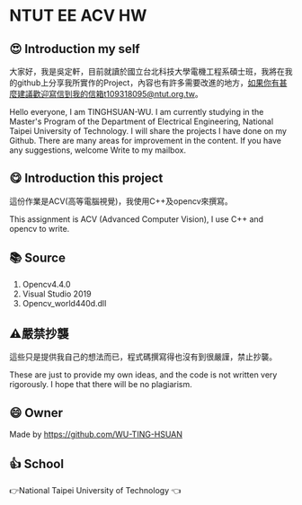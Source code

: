 # NTUT EE ACV HW
## :heart_eyes: Introduction my self
大家好，我是吳定軒，目前就讀於國立台北科技大學電機工程系碩士班，我將在我的github上分享我所實作的Project，內容也有許多需要改進的地方，如果你有甚麼建議歡迎寫信到我的信箱t109318095@ntut.org.tw。   

Hello everyone, I am TINGHSUAN-WU. I am currently studying in the Master's Program of the Department of Electrical Engineering, National Taipei University of Technology. I will share the projects I have done on my Github. There are many areas for improvement in the content. If you have any suggestions, welcome Write to my mailbox.

## :yum: Introduction this project
這份作業是ACV(高等電腦視覺)，我使用C++及opencv來撰寫。

This assignment is ACV (Advanced Computer Vision), I use C++ and opencv to write.

## :books: Source
1. Opencv4.4.0
2. Visual Studio 2019
3. Opencv_world440d.dll

## :warning:嚴禁抄襲
這些只是提供我自己的想法而已，程式碼撰寫得也沒有到很嚴謹，禁止抄襲。

These are just to provide my own ideas, and the code is not written very rigorously. I hope that there will be no plagiarism.

## :smile: Owner
Made by https://github.com/WU-TING-HSUAN

## :+1: School
:point_right:National Taipei University of Technology	:point_left:
